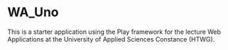 # WA_Uno
This is a starter application using the Play framework for the lecture Web Applications at the University of Applied Sciences Constance (HTWG).
